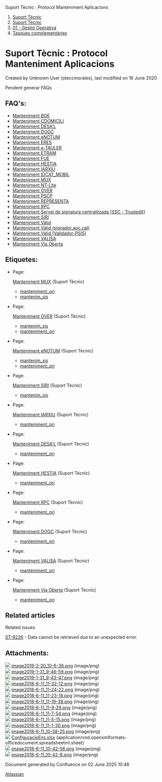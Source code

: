 Suport Tècnic : Protocol Manteniment Aplicacions  

1.  [Suport Tècnic](index.html)
2.  [Suport Tècnic](13893782.html)
3.  [01 - Gestió Operativa](26313391.html)
4.  [Tasques complementàries](26313409.html)

Suport Tècnic : Protocol Manteniment Aplicacions
================================================

Created by Unknown User (oteccmorales), last modified on 16 June 2020

Pendent generar FAQs

FAQ's:
------

*   [Manteniment BOE](/display/SII/Manteniment+BOE "Manteniment BOE")
*   [Manteniment CDOMICILI](/display/SII/Manteniment+CDOMICILI "Manteniment CDOMICILI")
*   [Manteniment DESA'L](/display/SII/Manteniment+DESA%27L "Manteniment DESA'L")
*   [Manteniment DOGC](/display/SII/Manteniment+DOGC "Manteniment DOGC")
*   [Manteniment eNOTUM](/display/SII/Manteniment+eNOTUM "Manteniment eNOTUM")
*   [Manteniment ERES](/display/SII/Manteniment+ERES "Manteniment ERES")
*   [Manteniment e-TAULER](/display/SII/Manteniment+e-TAULER "Manteniment e-TAULER")
*   [Manteniment ETRAM](/display/SII/Manteniment+ETRAM "Manteniment ETRAM")
*   [Manteniment FUE](/display/SII/Manteniment+FUE "Manteniment FUE")
*   [Manteniment HESTIA](/display/SII/Manteniment+HESTIA "Manteniment HESTIA")
*   [Manteniment IARXIU](/display/SII/Manteniment+IARXIU "Manteniment IARXIU")
*   [Manteniment IDCAT\_MOBIL](/display/SII/Manteniment+IDCAT_MOBIL "Manteniment IDCAT_MOBIL")
*   [Manteniment MUX](/display/SII/Manteniment+MUX "Manteniment MUX")
*   [Manteniment NT-Lite](/display/SII/Manteniment+NT-Lite "Manteniment NT-Lite")
*   [Manteniment OVER](/display/SII/Manteniment+OVER "Manteniment OVER")
*   [Manteniment PSCP](/display/SII/Manteniment+PSCP "Manteniment PSCP")
*   [Manteniment REPRESENTA](/display/SII/Manteniment+REPRESENTA "Manteniment REPRESENTA")
*   [Manteniment RPC](/display/SII/Manteniment+RPC "Manteniment RPC")
*   [Manteniment Servei de signatura centralitzada (SSC - TrustedX)](/pages/viewpage.action?pageId=41517497 "Manteniment Servei de signatura centralitzada (SSC - TrustedX)")
*   [Manteniment SIRI](/display/SII/Manteniment+SIRI "Manteniment SIRI")
*   [Manteniment Vàlid](/pages/viewpage.action?pageId=41517566 "Manteniment Vàlid")
*   [Manteniment Vàlid (signador.aoc.cat)](/pages/viewpage.action?pageId=41517617 "Manteniment Vàlid (signador.aoc.cat)")
*   [Manteniment Vàlid (Validador-PSIS)](/pages/viewpage.action?pageId=41517514 "Manteniment Vàlid (Validador-PSIS)")
*   [Manteniment VALISA](/display/SII/Manteniment+VALISA "Manteniment VALISA")
*   [Manteniment Via Oberta](/display/SII/Manteniment+Via+Oberta "Manteniment Via Oberta")

Etiquetes:
----------

*   Page:
    
    [Manteniment MUX](/display/SII/Manteniment+MUX) (Suport Tècnic)
    
    *   [manteniment\_prj](/label/manteniment_prj)
    *   [mantenim\_sis](/label/mantenim_sis)
    
*   Page:
    
    [Manteniment OVER](/display/SII/Manteniment+OVER) (Suport Tècnic)
    
    *   [mantenim\_sis](/label/mantenim_sis)
    *   [manteniment\_prj](/label/manteniment_prj)
    
*   Page:
    
    [Manteniment eNOTUM](/display/SII/Manteniment+eNOTUM) (Suport Tècnic)
    
    *   [mantenim\_sis](/label/mantenim_sis)
    *   [manteniment\_prj](/label/manteniment_prj)
    
*   Page:
    
    [Manteniment SIRI](/display/SII/Manteniment+SIRI) (Suport Tècnic)
    
    *   [mantenim\_sis](/label/mantenim_sis)
    
*   Page:
    
    [Manteniment IARXIU](/display/SII/Manteniment+IARXIU) (Suport Tècnic)
    
    *   [manteniment\_prj](/label/manteniment_prj)
    
*   Page:
    
    [Manteniment DESA'L](/display/SII/Manteniment+DESA%27L) (Suport Tècnic)
    
    *   [manteniment\_prj](/label/manteniment_prj)
    
*   Page:
    
    [Manteniment HESTIA](/display/SII/Manteniment+HESTIA) (Suport Tècnic)
    
    *   [manteniment\_prj](/label/manteniment_prj)
    
*   Page:
    
    [Manteniment RPC](/display/SII/Manteniment+RPC) (Suport Tècnic)
    
    *   [manteniment\_prj](/label/manteniment_prj)
    
*   Page:
    
    [Manteniment DOGC](/display/SII/Manteniment+DOGC) (Suport Tècnic)
    
    *   [manteniment\_prj](/label/manteniment_prj)
    
*   Page:
    
    [Manteniment VALISA](/display/SII/Manteniment+VALISA) (Suport Tècnic)
    
    *   [manteniment\_prj](/label/manteniment_prj)
    
*   Page:
    
    [Manteniment Via Oberta](/display/SII/Manteniment+Via+Oberta) (Suport Tècnic)
    
    *   [manteniment\_prj](/label/manteniment_prj)
    

Related articles
----------------

  

Related issues

[ST-9226](https://contacte.aoc.cat/browse/ST-9226?src=confmacro) - Data cannot be retrieved due to an unexpected error.

  

Attachments:
------------

![](images/icons/bullet_blue.gif) [image2019-2-20\_10-6-38.png](attachments/39911467/39911468.png) (image/png)  
![](images/icons/bullet_blue.gif) [image2019-1-31\_9-46-59.png](attachments/39911467/39911469.png) (image/png)  
![](images/icons/bullet_blue.gif) [image2019-1-31\_9-43-47.png](attachments/39911467/39911470.png) (image/png)  
![](images/icons/bullet_blue.gif) [image2018-6-11\_11-32-12.png](attachments/39911467/39911471.png) (image/png)  
![](images/icons/bullet_blue.gif) [image2018-6-11\_11-24-22.png](attachments/39911467/39911472.png) (image/png)  
![](images/icons/bullet_blue.gif) [image2018-6-11\_11-23-18.png](attachments/39911467/39911473.png) (image/png)  
![](images/icons/bullet_blue.gif) [image2018-6-11\_11-19-38.png](attachments/39911467/39911474.png) (image/png)  
![](images/icons/bullet_blue.gif) [image2018-6-11\_11-9-29.png](attachments/39911467/39911475.png) (image/png)  
![](images/icons/bullet_blue.gif) [image2018-6-11\_11-7-54.png](attachments/39911467/39911476.png) (image/png)  
![](images/icons/bullet_blue.gif) [image2018-6-11\_11-5-15.png](attachments/39911467/39911477.png) (image/png)  
![](images/icons/bullet_blue.gif) [image2018-6-11\_11-1-30.png](attachments/39911467/39911478.png) (image/png)  
![](images/icons/bullet_blue.gif) [image2018-6-11\_10-58-25.png](attachments/39911467/39911479.png) (image/png)  
![](images/icons/bullet_blue.gif) [ConfiguracioEns.xlsx](attachments/39911467/39911480.xlsx) (application/vnd.openxmlformats-officedocument.spreadsheetml.sheet)  
![](images/icons/bullet_blue.gif) [image2018-6-11\_10-42-56.png](attachments/39911467/39911481.png) (image/png)  
![](images/icons/bullet_blue.gif) [image2018-6-11\_10-42-8.png](attachments/39911467/39911482.png) (image/png)  

Document generated by Confluence on 02 June 2025 10:48

[Atlassian](http://www.atlassian.com/)